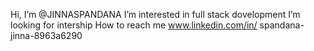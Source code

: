 Hi, I’m @JINNASPANDANA
I’m interested in full stack dovelopment
I’m looking for intership
How to reach me www.linkedin.com/in/
spandana-jinna-8963a6290


<!---
JINNASPANDANA/JINNASPANDANA is a ✨ special ✨ repository because its `README.md` (this file) appears on your GitHub profile.
You can click the Preview link to take a look at your changes.
--->
